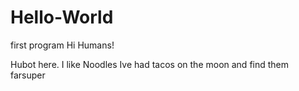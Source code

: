 # Hello-World
first program
Hi Humans!

Hubot here.  I like Noodles
Ive had tacos on the moon and find them farsuper

